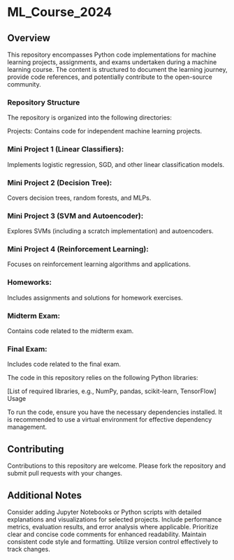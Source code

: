 # ML_Course_2024

## Overview

This repository encompasses Python code implementations for machine learning projects, assignments, and exams undertaken during a machine learning course. The content is structured to document the learning journey, provide code references, and potentially contribute to the open-source community.

### Repository Structure

The repository is organized into the following directories:

Projects: Contains code for independent machine learning projects.
### Mini Project 1 (Linear Classifiers): 
  Implements logistic regression, SGD, and other linear classification models.
### Mini Project 2 (Decision Tree): 
  Covers decision trees, random forests, and MLPs.
### Mini Project 3 (SVM and Autoencoder): 
  Explores SVMs (including a scratch implementation) and autoencoders.
### Mini Project 4 (Reinforcement Learning): 
  Focuses on reinforcement learning algorithms and applications.
### Homeworks: 
  Includes assignments and solutions for homework exercises.
### Midterm Exam: 
  Contains code related to the midterm exam.
### Final Exam: 
  Includes code related to the final exam.

The code in this repository relies on the following Python libraries:

[List of required libraries, e.g., NumPy, pandas, scikit-learn, TensorFlow]
Usage

To run the code, ensure you have the necessary dependencies installed. It is recommended to use a virtual environment for effective dependency management.

## Contributing

Contributions to this repository are welcome. Please fork the repository and submit pull requests with your changes.

## Additional Notes

Consider adding Jupyter Notebooks or Python scripts with detailed explanations and visualizations for selected projects.
Include performance metrics, evaluation results, and error analysis where applicable.
Prioritize clear and concise code comments for enhanced readability.
Maintain consistent code style and formatting.
Utilize version control effectively to track changes.
